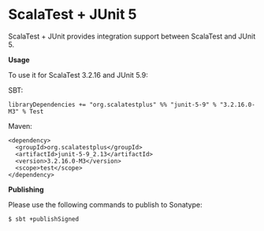 # ScalaTest + JUnit 5
ScalaTest + JUnit provides integration support between ScalaTest and JUnit 5.

**Usage**

To use it for ScalaTest 3.2.16 and JUnit 5.9:

SBT:

```
libraryDependencies += "org.scalatestplus" %% "junit-5-9" % "3.2.16.0-M3" % Test
```

Maven:

```
<dependency>
  <groupId>org.scalatestplus</groupId>
  <artifactId>junit-5-9_2.13</artifactId>
  <version>3.2.16.0-M3</version>
  <scope>test</scope>
</dependency>
```

**Publishing**

Please use the following commands to publish to Sonatype:

```
$ sbt +publishSigned
```